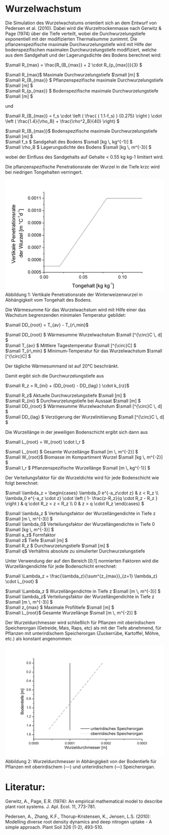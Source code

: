 # Wurzelwachstum

Die Simulation des Wurzelwachstums orientiert sich an dem Entwurf von Pedersen et al. (2010). Dabei wird die Wurzeltrockenmasse nach Gerwitz & Page (1974) über die Tiefe verteilt, wobei die Durchwurzelungstiefe exponentiell mit der modifizierten Thermalsumme zunimmt. Die pflanzenspezifische maximale Durchwurzelungstiefe wird mit Hilfe der bodenspezifischen maximalen Durchwurzelungstiefe modifiziert, welche aus dem Sandgehalt und der Lagerungsdichte des Bodens berechnet wird:

$`\small R_{max} = \frac{R_{B_{max}} + 2 \cdot R_{p_{max}}}{3} `$

$`\small R_{max}`$	Maximale Durchwurzelungstiefe	$`\small [m] `$<br>
$`\small R_{B_{max}} `$	Pflanzenspezifische maximale Durchwurzelungstiefe	$`\small [m] `$<br>
$`\small R_{p_{max}} `$	Bodenspezifische maximale Durchwurzelungstiefe	$`\small [m] `$<br>

und

$`\small R_{B_{max}} = f_s \cdot \left (   \frac{ ( 1.1-f_s) } {0.275} \right ) \cdot \left ( \frac{1.4}{\rho_B} + \frac{\rho^2_B}{40}  \right)  `$

$`\small R_{B_{max}}`$	Bodenspezifische maximale Durchwurzelungstiefe	$`\small [m] `$<br>
$`\small f_s `$	Sandgehalt des Bodens	$`\small [kg \, kg^{-1}] `$<br>
$`\small \rho_B `$	Lagerungsdichte des Bodens	$`\small [kg \, m^{-3}] `$<br>

wobei der Einfluss des Sandgehalts auf Gehalte < 0.55 kg kg-1 limitiert wird.

Die pflanzenspezifische Penetrationsrate der Wurzel in die Tiefe krzc wird bei niedrigen Tongehalten verringert.

![](../images/crop_processes/monica_wurzel_abb.1.png)<br>
Abbildung 1: Vertikale Penetrationsrate der Winterweizenwurzel in Abhängigkeit vom Tongehalt des Bodens.

Die Wärmesumme für das Wurzelwachstum wird mit Hilfe einer das Wachstum begrenzenden minimalen Temperatur gebildet:

$`\small DD_{root} = T_{av} - T_{r\,min}`$

$`\small DD_{root} `$	Wärmesumme Wurzelwachstum	$`\small [^{\circ}C \, d] `$<br>
$`\small T_{av} `$	Mittlere Tagestemperatur	$`\small [^{\circ}C] `$<br>
$`\small T_{r\,min} `$	Minimum-Temperatur für das Wurzelwachstum	$`\small [^{\circ}C] `$<br>

Der tägliche Wärmesummand ist auf 20°C beschränkt.

Damit ergibt sich die Durchwurzelungstiefe aus

$`\small R_z = R_{ini} + (DD_{root} - DD_{lag} ) \cdot k_{rz}`$

$`\small R_z`$	Aktuelle Durchwurzelungstiefe	$`\small [m] `$<br>
$`\small R_{ini} `$	Durchwurzelungstiefe bei Aussaat	$`\small [m] `$<br>
$`\small DD_{root} `$	Wärmesumme Wurzelwachstum	$`\small [^{\circ}C \, d] `$<br>
$`\small DD_{lag} `$	Verzögerung der Wurzelinitiierung	$`\small [^{\circ}C \, d] `$<br>

Die Wurzellänge in der jeweiligen Bodenschicht ergibt sich dann aus

$`\small L_{root} = W_{root} \cdot l_r `$

$`\small L_{root} `$	Gesamte Wurzellänge	$`\small [m \, m^{-2}] `$<br>
$`\small W_{root}`$	Biomasse im Kompartiment Wurzel	$`\small [kg \, m^{-2}] `$<br>
$`\small l_r `$	Pflanzenspezifische Wurzellänge	$`\small [m \, kg^{-1}] `$<br>

Der Verteilungsfaktor für die Wurzeldichte wird für jede Bodenschicht wie folgt berechnet:

$`\small \lambda_z = \begin{cases}   \lambda_0 e^{-a_z\cdot z} & z < R_z \\ \lambda_0 e^{-a_z \cdot z} \cdot \left ( 1- \frac{z-R_z}{q \cdot R_z - R_z }  \right ) & q \cdot R_z < z < R_z  \\ 0 & z > q \cdot R_z  \end{cases} `$

$`\small \lambda_z `$	Verteilungsfaktor der Wurzellängendichte in Tiefe z	$`\small [m \, m^{-3}] `$<br>
$`\small \lambda_0`$	Verteilungsfaktor der Wurzellängendichte in Tiefe 0	$`\small [kg \, m^{-3}] `$<br>
$`\small a_z`$	Formfaktor	 <br>
$`\small z`$	Tiefe	$`\small [m] `$<br>
$`\small R_z `$	Durchwurzelungstiefe	$`\small [m] `$<br>
$`\small q`$	Verhältnis absolute zu simulierter Durchwurzelungstiefe	 <br>

Unter Verwendung der auf den Bereich [0;1] normierten Faktoren wird die Wurzellängendichte für jede Bodenschicht errechnet:

$`\small \Lambda_z = \frac{\lambda_z}{\sum^{z_{max}}_{z=1} \lambda_z} \cdot L_{root} `$

$`\small \Lambda_z `$	Wurzellängendichte in Tiefe z	$`\small [m \, m^{-3}] `$<br>
$`\small \lambda_z`$	Verteilungsfaktor der Wurzellängendichte in Tiefe z	$`\small [m \, m^{-3}] `$<br>
$`\small z_{max} `$	Maximale Profiltiefe	$`\small [m] `$<br>
$`\small L_{root}`$	Gesamte Wurzellänge	$`\small [m \, m^{-2}] `$<br>

Der Wurzeldurchmesser wird schließlich für Pflanzen mit oberirdischem Speicherorgan (Getreide, Mais, Raps, etc) als mit der Tiefe abnehmend, für Pflanzen mit unterirdischem Speicherorgan (Zuckerrübe, Kartoffel, Möhre, etc.) als konstant angenommen:

![](../images/crop_processes/monica_wurzel_abb.2.png)<br>
Abbildung 2: Wurzeldurchmesser in Abhängigkeit von der Bodentiefe für Pflanzen mit oberirdischem (‑‑‑) und unterirdischem (—) Speicherorgan.

# Literatur:
Gerwitz, A., Page, E.R. (1974): An empirical mathematical model to describe plant root systems. J. Apl. Ecol. 11, 773-781.

Pedersen, A., Zhang, K.F., Thorup-Kristensen, K., Jensen, L.S. (2010): Modelling diverse root density dynamics and deep nitrogen uptake - A simple approach. Plant Soil 326 (1-2), 493-510.

 
